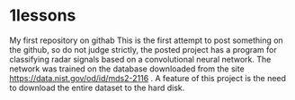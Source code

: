 # 1lessons
My first repository on githab
This is the first attempt to post something on the github, so do not judge strictly, the posted project has a program for classifying radar signals based on a convolutional neural network. The network was trained on the database downloaded from the site https://data.nist.gov/od/id/mds2-2116 . A feature of this project is the need to download the entire dataset to the hard disk.
